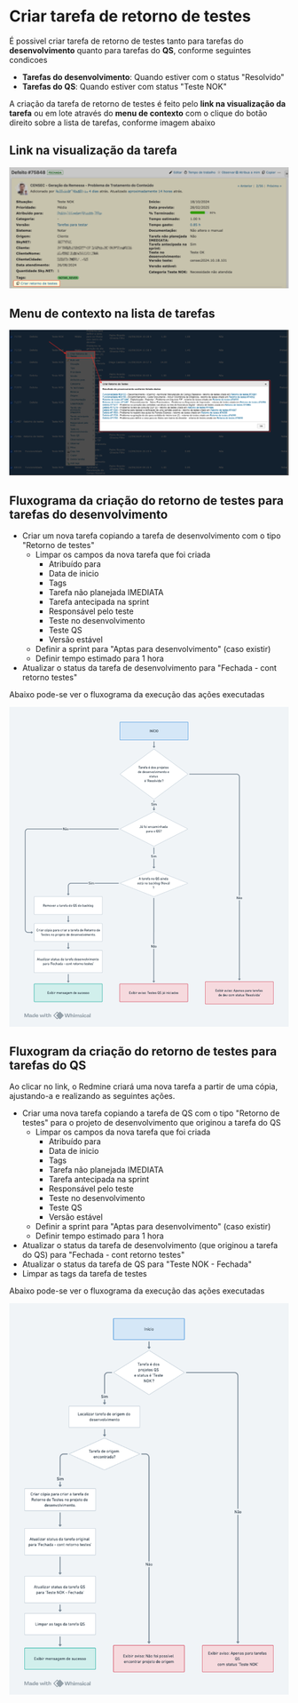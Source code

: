 # **Criar tarefa de retorno de testes**

É possivel criar tarefa de retorno de testes tanto para tarefas do **desenvolvimento** quanto para tarefas do **QS**, conforme seguintes condicoes

- **Tarefas do desenvolvimento**: Quando estiver com o status "Resolvido"
- **Tarefas do QS**: Quando estiver com status "Teste NOK"

A criação da tarefa de retorno de testes é feito pelo **link na visualização da tarefa** ou em lote através do **menu de contexto** com o clique do botão direito sobre a lista de tarefas, conforme imagem abaixo

## **Link na visualização da tarefa**

![criar_retorno_testes](criar_retorno_testes.png)

## **Menu de contexto na lista de tarefas**

![criar-retorno-testes-lote](criar-retorno-testes-lote.png)

## **Fluxograma da criação do retorno de testes para tarefas do desenvolvimento**

- Criar um nova tarefa copiando a tarefa de desenvolvimento com o tipo "Retorno de testes"
  - Limpar os campos da nova tarefa que foi criada
    - Atribuído para
    - Data de inicio
    - Tags
    - Tarefa não planejada IMEDIATA
    - Tarefa antecipada na sprint
    - Responsável pelo teste
    - Teste no desenvolvimento
    - Teste QS
    - Versão estável
  - Definir a sprint para "Aptas para desenvolvimento" (caso existir)
  - Definir tempo estimado para 1 hora
- Atualizar o status da tarefa de desenvolvimento para "Fechada \- cont retorno testes"

Abaixo pode-se ver o fluxograma da execução das ações executadas

![fluxograma-criar-retorno-testes-devel](fluxograma-criar-retorno-testes-devel.png)

## **Fluxogram da criação do retorno de testes para tarefas do QS**

Ao clicar no link, o Redmine criará uma nova tarefa a partir de uma cópia, ajustando-a e realizando as seguintes ações.

- Criar uma nova tarefa copiando a tarefa de QS com o tipo "Retorno de testes" para o projeto de desenvolvimento que originou a tarefa do QS
  - Limpar os campos da nova tarefa que foi criada
    - Atribuído para
    - Data de inicio
    - Tags
    - Tarefa não planejada IMEDIATA
    - Tarefa antecipada na sprint
    - Responsável pelo teste
    - Teste no desenvolvimento
    - Teste QS
    - Versão estável
  - Definir a sprint para "Aptas para desenvolvimento" (caso existir)
  - Definir tempo estimado para 1 hora
- Atualizar o status da tarefa de desenvolvimento (que originou a tarefa do QS) para "Fechada \- cont retorno testes"
- Atualizar o status da tarefa de QS para "Teste NOK \- Fechada"
- Limpar as tags da tarefa de testes

Abaixo pode-se ver o fluxograma da execução das ações executadas

![fluxograma-criar-retorno-testes-qs](fluxograma-criar-retorno-testes-qs.png)
